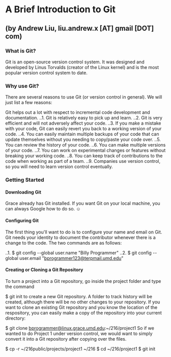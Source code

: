 # A Brief Introduction to Git

## (by Andrew Liu, liu.andrew.x [AT] gmail [DOT] com)

### What is Git?

Git is an open-source version control system. It was designed and developed by Linus Torvalds (creator of the Linux kernel) and is the most popular version control system to date.

### Why use Git?

There are several reasons to use Git (or version control in general). We will just list a few reasons:

Git helps out a lot with respect to incremental code development and documentation.
..1. Git is relatively easy to pick up and learn.
..2. Git is very efficient and will not adversely affect your code.
..3. If you make a mistake with your code, Git can easily revert you back to a working version of your code.
..4. You can easily maintain multiple backups of your code that can update themselves without you needing to copy/paste your code over.
..5. You can review the history of your code.
..6. You can make multiple versions of your code.
..7. You can work on experimental changes or features without breaking your working code.
..8. You can keep track of contributions to the code when working as part of a team.
..9. Companies use version control, so you will need to learn version control eventually.

### Getting Started

#### Downloading Git
Grace already has Git installed. If you want Git on your local machine, you can always Google how to do so. ☺

#### Configuring Git
The first thing you'll want to do is to configure your name and email on Git. Git needs your identity to document the contributor whenever there is a change to the code. The two commands are as follows:

..1. $ git config --global user.name "Billy Programmer"
..2. $ git config --global user.email "bprogrammer123@terpmail.umd.edu"

#### Creating or Cloning a Git Repository
To turn a project into a Git repository, go inside the project folder and type the command

$ git init
to create a new Git repository. A folder to track history will be created, although there will be no other changes to your repository. If you want to clone an existing Git repository and you know the location of the respository, you can easily make a copy of the repository into your current directory:

$ git clone bprogrammer@linux.grace.umd.edu:~/216/project1
So if we wanted to do Project 1 under version control, we would want to simply convert it into a Git repository after copying over the files.

$ cp -r ~/216public/projects/project1 ~/216
$ cd ~/216/project1
$ git init
